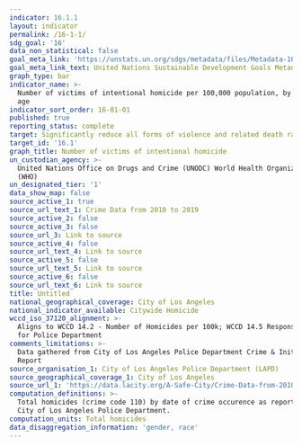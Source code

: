 ```yaml
---
indicator: 16.1.1
layout: indicator
permalink: /16-1-1/
sdg_goal: '16'
data_non_statistical: false
goal_meta_link: 'https://unstats.un.org/sdgs/metadata/files/Metadata-16-01-01.pdf '
goal_meta_link_text: United Nations Sustainable Development Goals Metadata (PDF 222 KB)
graph_type: bar
indicator_name: >-
  Number of victims of intentional homicide per 100,000 population, by sex and
  age
indicator_sort_order: 16-01-01
published: true
reporting_status: complete
target: Significantly reduce all forms of violence and related death rates everywhere
target_id: '16.1'
graph_title: Number of victims of intentional homicide
un_custodian_agency: >-
  United Nations Office on Drugs and Crime (UNODC) World Health Organization
  (WHO)
un_designated_tier: '1'
data_show_map: false
source_active_1: true
source_url_text_1: Crime Data from 2010 to 2019
source_active_2: false
source_active_3: false
source_url_3: Link to source
source_active_4: false
source_url_text_4: Link to source
source_active_5: false
source_url_text_5: Link to source
source_active_6: false
source_url_text_6: Link to source
title: Untitled
national_geographical_coverage: City of Los Angeles
national_indicator_available: Citywide Homicide
wccd_iso_37120_alignment: >-
  Aligns to WCCD 14.2 - Number of Homicides per 100k; WCCD 14.5 Response Time
  for Police Department
comments_limitations: >-
  Data gathered from City of Los Angeles Police Department Crime & Initiatives
  Report
source_organisation_1: City of Los Angeles Police Department (LAPD)
source_geographical_coverage_1: City of Los Angeles
source_url_1: 'https://data.lacity.org/A-Safe-City/Crime-Data-from-2010-to-2019/63jg-8b9z'
computation_definitions: >-
  Total homicides (crime code 110) by date of crime occurence as reported by the
  City of Los Angeles Police Department.
computation_units: Total homicides
data_disaggregation_information: 'gender, race'
---
```

